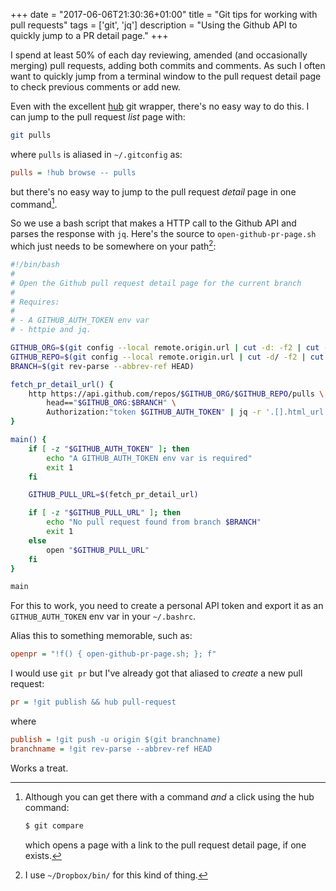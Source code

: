 +++
date = "2017-06-06T21:30:36+01:00"
title = "Git tips for working with pull requests"
tags = ['git', 'jq']
description = "Using the Github API to quickly jump to a PR detail page."
+++

I spend at least 50% of each day reviewing, amended (and occasionally merging)
pull requests, adding both commits and comments. As such I often want to quickly
jump from a terminal window to the pull request detail page to check previous
comments or add new.

Even with the excellent [hub](https://hub.github.com/) git wrapper, there's no
easy way to do this. I can jump to the pull request _list_ page with:

```bash
git pulls
```

where `pulls` is aliased in `~/.gitconfig` as:

```ini
pulls = !hub browse -- pulls
```

but there's no easy way to jump to the pull request _detail_ page in one
command[^1].

So we use a bash script that makes a HTTP call to the Github API and parses the
response with `jq`. Here's the source to `open-github-pr-page.sh` which just
needs to be somewhere on your path[^2]:

```bash
#!/bin/bash
#
# Open the Github pull request detail page for the current branch
#
# Requires:
#
# - A GITHUB_AUTH_TOKEN env var
# - httpie and jq.

GITHUB_ORG=$(git config --local remote.origin.url | cut -d: -f2 | cut -d/ -f1)
GITHUB_REPO=$(git config --local remote.origin.url | cut -d/ -f2 | cut -d. -f1)
BRANCH=$(git rev-parse --abbrev-ref HEAD)

fetch_pr_detail_url() {
    http https://api.github.com/repos/$GITHUB_ORG/$GITHUB_REPO/pulls \
        head=="$GITHUB_ORG:$BRANCH" \
        Authorization:"token $GITHUB_AUTH_TOKEN" | jq -r '.[].html_url'
}

main() {
    if [ -z "$GITHUB_AUTH_TOKEN" ]; then
        echo "A GITHUB_AUTH_TOKEN env var is required"
        exit 1
    fi

    GITHUB_PULL_URL=$(fetch_pr_detail_url)

    if [ -z "$GITHUB_PULL_URL" ]; then
        echo "No pull request found from branch $BRANCH"
        exit 1
    else
        open "$GITHUB_PULL_URL"
    fi
}

main
```

For this to work, you need to create a personal API token and export it as an
`GITHUB_AUTH_TOKEN` env var in your `~/.bashrc`.

Alias this to something memorable, such as:

```ini
openpr = "!f() { open-github-pr-page.sh; }; f"
```

I would use `git pr` but I've already got that aliased to _create_ a new pull
request:

```ini
pr = !git publish && hub pull-request
```

where

```ini
publish = !git push -u origin $(git branchname)
branchname = !git rev-parse --abbrev-ref HEAD
```

Works a treat.

[^1]:
    Although you can get there with a command _and_ a click using the hub
    command:

    ```bash
    $ git compare
    ```

    which opens a page with a link to the pull request detail page, if one
    exists.

[^2]: I use `~/Dropbox/bin/` for this kind of thing.
